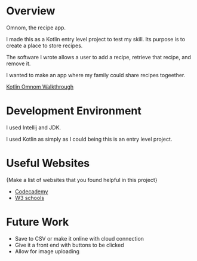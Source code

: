 # Overview
Omnom, the recipe app. 

I made this as a Kotlin entry level project to test my skill. Its purpose is to create a place to store recipes.

The software I wrote allows a user to add a recipe, retrieve that recipe, and remove it.

I wanted to make an app where my family could share recipes togeether.



[Kotlin Omnom Walkthrough](https://youtu.be/qPlMn4weW_E)

# Development Environment

I used Intellij and JDK.

I used Kotlin as simply as I could being this is an entry level project.

# Useful Websites

{Make a list of websites that you found helpful in this project}

- [Codecademy](https://www.codecademy.com/enrolled/courses/learn-kotlin)
- [W3 schools](https://www.w3schools.com/KOTLIN/index.php)

# Future Work

- Save to CSV or make it online with cloud connection
- Give it a front end with buttons to be clicked
- Allow for image uploading